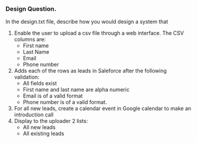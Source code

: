 ### Design Question.


In the design.txt file, describe how you would design a system that
1. Enable the user to upload a csv file through a web interface. The CSV columns are:
	- First name
	- Last Name
	- Email
	- Phone number
2. Adds each of the rows as leads in Saleforce after the following validation:
	- All fields exist
	- First name and last name are alpha numeric
	- Email is of a valid format
	- Phone number is of a valid format.
3. For all new leads, create a calendar event in Google calendar to make an introduction call
3. Display to the uploader 2 lists:
	- All new leads
	- All existing leads